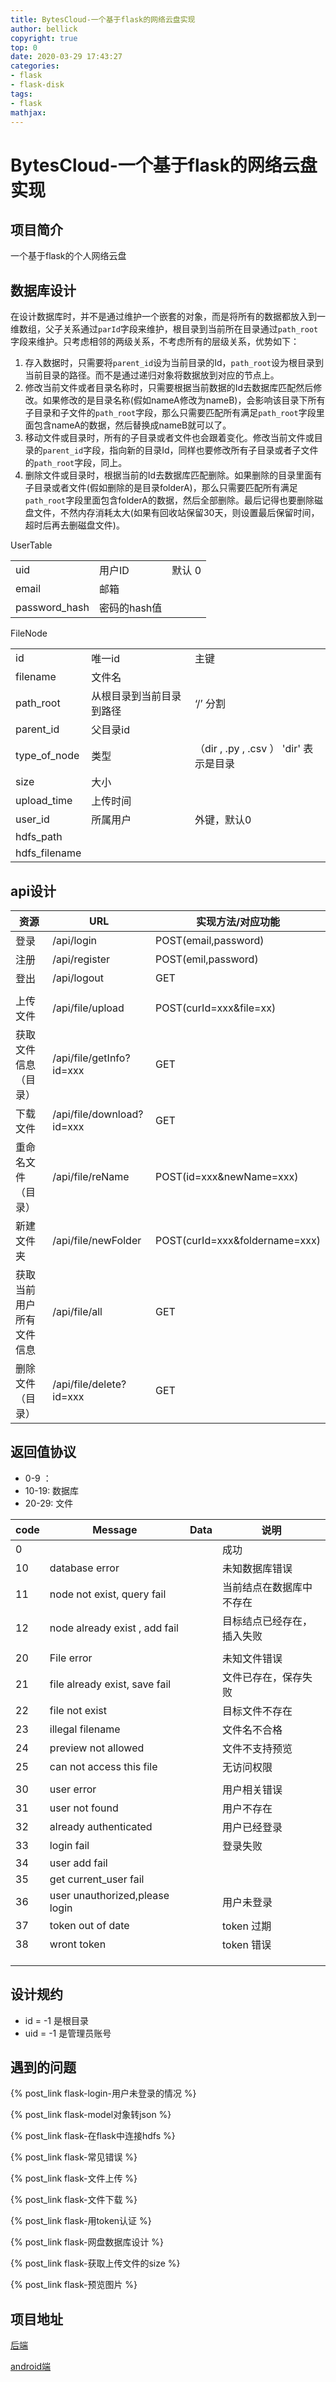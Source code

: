```yaml
---
title: BytesCloud-一个基于flask的网络云盘实现
author: bellick
copyright: true
top: 0
date: 2020-03-29 17:43:27
categories:
- flask
- flask-disk
tags:
- flask
mathjax:
---
```


# BytesCloud-一个基于flask的网络云盘实现

## 项目简介

一个基于flask的个人网络云盘

## 数据库设计

在设计数据库时，并不是通过维护一个嵌套的对象，而是将所有的数据都放入到一维数组，父子关系通过`parId`字段来维护，根目录到当前所在目录通过`path_root`字段来维护。只考虑相邻的两级关系，不考虑所有的层级关系，优势如下：

1. 存入数据时，只需要将`parent_id`设为当前目录的Id，`path_root`设为根目录到当前目录的路径。而不是通过递归对象将数据放到对应的节点上。
2. 修改当前文件或者目录名称时，只需要根据当前数据的Id去数据库匹配然后修改。如果修改的是目录名称(假如nameA修改为nameB)，会影响该目录下所有子目录和子文件的`path_root`字段，那么只需要匹配所有满足`path_root`字段里面包含nameA的数据，然后替换成nameB就可以了。
3. 移动文件或目录时，所有的子目录或者文件也会跟着变化。修改当前文件或目录的`parent_id`字段，指向新的目录Id，同样也要修改所有子目录或者子文件的`path_root`字段，同上。
4. 删除文件或目录时，根据当前的Id去数据库匹配删除。如果删除的目录里面有子目录或者文件(假如删除的是目录folderA)，那么只需要匹配所有满足`path_root`字段里面包含folderA的数据，然后全部删除。最后记得也要删除磁盘文件，不然内存消耗太大(如果有回收站保留30天，则设置最后保留时间，超时后再去删磁盘文件)。



UserTable

|               |              |        |
| ------------- | ------------ | ------ |
| uid           | 用户ID       | 默认 0 |
| email         | 邮箱         |        |
| password_hash | 密码的hash值 |        |

FileNode

|               |                          |                                        |
| ------------- | ------------------------ | -------------------------------------- |
| id            | 唯一id                   | 主键                                   |
| filename      | 文件名                   |                                        |
| path_root     | 从根目录到当前目录到路径 | ‘/’ 分割                               |
| parent_id     | 父目录id                 |                                        |
| type_of_node  | 类型                     | （dir , .py , .csv ） 'dir' 表示是目录 |
| size          | 大小                     |                                        |
| upload_time   | 上传时间                 |                                        |
| user_id       | 所属用户                 | 外键，默认0                            |
| hdfs_path     |                          |                                        |
| hdfs_filename |                          |                                        |



## api设计

| 资源                     | URL                       | 实现方法/对应功能              |
| ------------------------ | ------------------------- | ------------------------------ |
| 登录                     | /api/login                | POST(email,password)           |
| 注册                     | /api/register             | POST(emil,password)            |
| 登出                     | /api/logout               | GET                            |
|                          |                           |                                |
| 上传文件                 | /api/file/upload          | POST(curId=xxx&file=xx)        |
| 获取文件信息（目录）     | /api/file/getInfo?id=xxx  | GET                            |
| 下载文件                 | /api/file/download?id=xxx | GET                            |
| 重命名文件（目录）       | /api/file/reName          | POST(id=xxx&newName=xxx)       |
| 新建文件夹               | /api/file/newFolder       | POST(curId=xxx&foldername=xxx) |
| 获取当前用户所有文件信息 | /api/file/all             | GET                            |
| 删除文件（目录）         | /api/file/delete?id=xxx   | GET                            |



## 返回值协议

* 0-9 ：
* 10-19: 数据库
* 20-29: 文件

| code | Message                        | Data | 说明                       |
| ---- | ------------------------------ | ---- | -------------------------- |
| 0    |                                |      | 成功                       |
| 10   | database error                 |      | 未知数据库错误             |
| 11   | node not exist, query fail     |      | 当前结点在数据库中不存在   |
| 12   | node already exist , add fail  |      | 目标结点已经存在，插入失败 |
|      |                                |      |                            |
| 20   | File error                     |      | 未知文件错误               |
| 21   | file already exist, save fail  |      | 文件已存在，保存失败       |
| 22   | file not exist                 |      | 目标文件不存在             |
| 23   | illegal filename               |      | 文件名不合格               |
| 24   | preview not allowed            |      | 文件不支持预览             |
| 25   | can not access this file       |      | 无访问权限                 |
|      |                                |      |                            |
| 30   | user error                     |      | 用户相关错误               |
| 31   | user not found                 |      | 用户不存在                 |
| 32   | already authenticated          |      | 用户已经登录               |
| 33   | login fail                     |      | 登录失败                   |
| 34   | user add fail                  |      |                            |
| 35   | get current_user fail          |      |                            |
| 36   | user unauthorized,please login |      | 用户未登录                 |
| 37   | token out of date              |      | token 过期                 |
| 38   | wront token                    |      | token 错误                 |
|      |                                |      |                            |
|      |                                |      |                            |
|      |                                |      |                            |



## 设计规约

* id = -1 是根目录
* uid = -1 是管理员账号


## 遇到的问题

{% post_link flask-login-用户未登录的情况 %}

{% post_link flask-model对象转json %}

{% post_link flask-在flask中连接hdfs  %}

{% post_link flask-常见错误  %}

{% post_link flask-文件上传  %}

{% post_link flask-文件下载  %}

{% post_link flask-用token认证  %}

{% post_link flask-网盘数据库设计  %}

{% post_link flask-获取上传文件的size  %}

{% post_link flask-预览图片  %}

## 项目地址

[后端](https://github.com/wangbei98/cloud-disk)

[android端](https://github.com/kriywu/bytes_cloud)